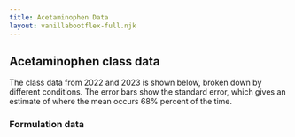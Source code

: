 ```yaml
---
title: Acetaminophen Data
layout: vanillabootflex-full.njk
---
```


## Acetaminophen class data

The class data from 2022 and 2023 is shown below, broken down by different conditions. The error bars show the standard error, which gives an estimate of where the mean occurs 68% percent of the time.


### Formulation data

<script type="text/javascript">window.PlotlyConfig = {MathJaxConfig: 'local'};</script>
<script charset="utf-8" src="https://cdn.plot.ly/plotly-2.24.1.min.js"></script>                <div id="e7748c63-6a98-40cb-bf41-802049ba5f38" class="plotly-graph-div" style="height:100%; width:100%;"></div>            <script type="text/javascript">                                    window.PLOTLYENV=window.PLOTLYENV || {};                                    if (document.getElementById("e7748c63-6a98-40cb-bf41-802049ba5f38")) {                    Plotly.newPlot(                        "e7748c63-6a98-40cb-bf41-802049ba5f38",                        [{"customdata":[[7],[7],[7],[7],[7],[7],[7],[7],[7],[7],[7],[7],[7],[6],[7]],"error_y":{"array":[9.0,38.0,33.0,55.0,78.0,69.0,60.0,65.0,67.0,68.0,69.0,65.0,85.0,92.0,65.0]},"hovertemplate":"Formulation=Caplet\u003cbr\u003eTime (min)=%{x}\u003cbr\u003eAcetaminophen Released (mg)=%{y}\u003cbr\u003eCount=%{customdata[0]}\u003cextra\u003e\u003c\u002fextra\u003e","legendgroup":"Caplet","line":{"color":"#636efa","dash":"solid"},"marker":{"symbol":"circle"},"mode":"lines+markers","name":"Caplet","orientation":"v","showlegend":true,"x":[2,4,6,8,10,12,14,16,18,20,22,24,26,28,30],"xaxis":"x","y":[37.0,101.0,136.0,234.0,355.0,389.0,398.0,446.0,488.0,505.0,520.0,529.0,609.0,584.0,566.0],"yaxis":"y","type":"scatter"},{"customdata":[[9],[9],[9],[9],[9],[9],[9],[9],[9],[9],[9],[9],[9],[8],[9]],"error_y":{"array":[12.0,33.0,47.0,73.0,80.0,87.0,76.0,92.0,83.0,104.0,74.0,75.0,81.0,86.0,91.0]},"hovertemplate":"Formulation=Gel Cap\u003cbr\u003eTime (min)=%{x}\u003cbr\u003eAcetaminophen Released (mg)=%{y}\u003cbr\u003eCount=%{customdata[0]}\u003cextra\u003e\u003c\u002fextra\u003e","legendgroup":"Gel Cap","line":{"color":"#EF553B","dash":"solid"},"marker":{"symbol":"diamond"},"mode":"lines+markers","name":"Gel Cap","orientation":"v","showlegend":true,"x":[2,4,6,8,10,12,14,16,18,20,22,24,26,28,30],"xaxis":"x","y":[54.0,154.0,238.0,332.0,376.0,401.0,425.0,486.0,489.0,533.0,502.0,514.0,558.0,517.0,547.0],"yaxis":"y","type":"scatter"},{"customdata":[[7],[7],[7],[7],[7],[7],[7],[7],[7],[7],[7],[7],[7],[6],[7]],"error_y":{"array":[28.0,34.0,28.0,27.0,66.0,36.0,43.0,35.0,36.0,50.0,36.0,44.0,52.0,64.0,52.0]},"hovertemplate":"Formulation=Tablet\u003cbr\u003eTime (min)=%{x}\u003cbr\u003eAcetaminophen Released (mg)=%{y}\u003cbr\u003eCount=%{customdata[0]}\u003cextra\u003e\u003c\u002fextra\u003e","legendgroup":"Tablet","line":{"color":"#00cc96","dash":"solid"},"marker":{"symbol":"square"},"mode":"lines+markers","name":"Tablet","orientation":"v","showlegend":true,"x":[2,4,6,8,10,12,14,16,18,20,22,24,26,28,30],"xaxis":"x","y":[166.0,266.0,335.0,373.0,458.0,453.0,522.0,541.0,545.0,590.0,600.0,627.0,661.0,625.0,664.0],"yaxis":"y","type":"scatter"}],                        {"template":{"data":{"histogram2dcontour":[{"type":"histogram2dcontour","colorbar":{"outlinewidth":0,"ticks":""},"colorscale":[[0.0,"#0d0887"],[0.1111111111111111,"#46039f"],[0.2222222222222222,"#7201a8"],[0.3333333333333333,"#9c179e"],[0.4444444444444444,"#bd3786"],[0.5555555555555556,"#d8576b"],[0.6666666666666666,"#ed7953"],[0.7777777777777778,"#fb9f3a"],[0.8888888888888888,"#fdca26"],[1.0,"#f0f921"]]}],"choropleth":[{"type":"choropleth","colorbar":{"outlinewidth":0,"ticks":""}}],"histogram2d":[{"type":"histogram2d","colorbar":{"outlinewidth":0,"ticks":""},"colorscale":[[0.0,"#0d0887"],[0.1111111111111111,"#46039f"],[0.2222222222222222,"#7201a8"],[0.3333333333333333,"#9c179e"],[0.4444444444444444,"#bd3786"],[0.5555555555555556,"#d8576b"],[0.6666666666666666,"#ed7953"],[0.7777777777777778,"#fb9f3a"],[0.8888888888888888,"#fdca26"],[1.0,"#f0f921"]]}],"heatmap":[{"type":"heatmap","colorbar":{"outlinewidth":0,"ticks":""},"colorscale":[[0.0,"#0d0887"],[0.1111111111111111,"#46039f"],[0.2222222222222222,"#7201a8"],[0.3333333333333333,"#9c179e"],[0.4444444444444444,"#bd3786"],[0.5555555555555556,"#d8576b"],[0.6666666666666666,"#ed7953"],[0.7777777777777778,"#fb9f3a"],[0.8888888888888888,"#fdca26"],[1.0,"#f0f921"]]}],"heatmapgl":[{"type":"heatmapgl","colorbar":{"outlinewidth":0,"ticks":""},"colorscale":[[0.0,"#0d0887"],[0.1111111111111111,"#46039f"],[0.2222222222222222,"#7201a8"],[0.3333333333333333,"#9c179e"],[0.4444444444444444,"#bd3786"],[0.5555555555555556,"#d8576b"],[0.6666666666666666,"#ed7953"],[0.7777777777777778,"#fb9f3a"],[0.8888888888888888,"#fdca26"],[1.0,"#f0f921"]]}],"contourcarpet":[{"type":"contourcarpet","colorbar":{"outlinewidth":0,"ticks":""}}],"contour":[{"type":"contour","colorbar":{"outlinewidth":0,"ticks":""},"colorscale":[[0.0,"#0d0887"],[0.1111111111111111,"#46039f"],[0.2222222222222222,"#7201a8"],[0.3333333333333333,"#9c179e"],[0.4444444444444444,"#bd3786"],[0.5555555555555556,"#d8576b"],[0.6666666666666666,"#ed7953"],[0.7777777777777778,"#fb9f3a"],[0.8888888888888888,"#fdca26"],[1.0,"#f0f921"]]}],"surface":[{"type":"surface","colorbar":{"outlinewidth":0,"ticks":""},"colorscale":[[0.0,"#0d0887"],[0.1111111111111111,"#46039f"],[0.2222222222222222,"#7201a8"],[0.3333333333333333,"#9c179e"],[0.4444444444444444,"#bd3786"],[0.5555555555555556,"#d8576b"],[0.6666666666666666,"#ed7953"],[0.7777777777777778,"#fb9f3a"],[0.8888888888888888,"#fdca26"],[1.0,"#f0f921"]]}],"mesh3d":[{"type":"mesh3d","colorbar":{"outlinewidth":0,"ticks":""}}],"scatter":[{"fillpattern":{"fillmode":"overlay","size":10,"solidity":0.2},"type":"scatter"}],"parcoords":[{"type":"parcoords","line":{"colorbar":{"outlinewidth":0,"ticks":""}}}],"scatterpolargl":[{"type":"scatterpolargl","marker":{"colorbar":{"outlinewidth":0,"ticks":""}}}],"bar":[{"error_x":{"color":"#2a3f5f"},"error_y":{"color":"#2a3f5f"},"marker":{"line":{"color":"#E5ECF6","width":0.5},"pattern":{"fillmode":"overlay","size":10,"solidity":0.2}},"type":"bar"}],"scattergeo":[{"type":"scattergeo","marker":{"colorbar":{"outlinewidth":0,"ticks":""}}}],"scatterpolar":[{"type":"scatterpolar","marker":{"colorbar":{"outlinewidth":0,"ticks":""}}}],"histogram":[{"marker":{"pattern":{"fillmode":"overlay","size":10,"solidity":0.2}},"type":"histogram"}],"scattergl":[{"type":"scattergl","marker":{"colorbar":{"outlinewidth":0,"ticks":""}}}],"scatter3d":[{"type":"scatter3d","line":{"colorbar":{"outlinewidth":0,"ticks":""}},"marker":{"colorbar":{"outlinewidth":0,"ticks":""}}}],"scattermapbox":[{"type":"scattermapbox","marker":{"colorbar":{"outlinewidth":0,"ticks":""}}}],"scatterternary":[{"type":"scatterternary","marker":{"colorbar":{"outlinewidth":0,"ticks":""}}}],"scattercarpet":[{"type":"scattercarpet","marker":{"colorbar":{"outlinewidth":0,"ticks":""}}}],"carpet":[{"aaxis":{"endlinecolor":"#2a3f5f","gridcolor":"white","linecolor":"white","minorgridcolor":"white","startlinecolor":"#2a3f5f"},"baxis":{"endlinecolor":"#2a3f5f","gridcolor":"white","linecolor":"white","minorgridcolor":"white","startlinecolor":"#2a3f5f"},"type":"carpet"}],"table":[{"cells":{"fill":{"color":"#EBF0F8"},"line":{"color":"white"}},"header":{"fill":{"color":"#C8D4E3"},"line":{"color":"white"}},"type":"table"}],"barpolar":[{"marker":{"line":{"color":"#E5ECF6","width":0.5},"pattern":{"fillmode":"overlay","size":10,"solidity":0.2}},"type":"barpolar"}],"pie":[{"automargin":true,"type":"pie"}]},"layout":{"autotypenumbers":"strict","colorway":["#636efa","#EF553B","#00cc96","#ab63fa","#FFA15A","#19d3f3","#FF6692","#B6E880","#FF97FF","#FECB52"],"font":{"color":"#2a3f5f"},"hovermode":"closest","hoverlabel":{"align":"left"},"paper_bgcolor":"white","plot_bgcolor":"#E5ECF6","polar":{"bgcolor":"#E5ECF6","angularaxis":{"gridcolor":"white","linecolor":"white","ticks":""},"radialaxis":{"gridcolor":"white","linecolor":"white","ticks":""}},"ternary":{"bgcolor":"#E5ECF6","aaxis":{"gridcolor":"white","linecolor":"white","ticks":""},"baxis":{"gridcolor":"white","linecolor":"white","ticks":""},"caxis":{"gridcolor":"white","linecolor":"white","ticks":""}},"coloraxis":{"colorbar":{"outlinewidth":0,"ticks":""}},"colorscale":{"sequential":[[0.0,"#0d0887"],[0.1111111111111111,"#46039f"],[0.2222222222222222,"#7201a8"],[0.3333333333333333,"#9c179e"],[0.4444444444444444,"#bd3786"],[0.5555555555555556,"#d8576b"],[0.6666666666666666,"#ed7953"],[0.7777777777777778,"#fb9f3a"],[0.8888888888888888,"#fdca26"],[1.0,"#f0f921"]],"sequentialminus":[[0.0,"#0d0887"],[0.1111111111111111,"#46039f"],[0.2222222222222222,"#7201a8"],[0.3333333333333333,"#9c179e"],[0.4444444444444444,"#bd3786"],[0.5555555555555556,"#d8576b"],[0.6666666666666666,"#ed7953"],[0.7777777777777778,"#fb9f3a"],[0.8888888888888888,"#fdca26"],[1.0,"#f0f921"]],"diverging":[[0,"#8e0152"],[0.1,"#c51b7d"],[0.2,"#de77ae"],[0.3,"#f1b6da"],[0.4,"#fde0ef"],[0.5,"#f7f7f7"],[0.6,"#e6f5d0"],[0.7,"#b8e186"],[0.8,"#7fbc41"],[0.9,"#4d9221"],[1,"#276419"]]},"xaxis":{"gridcolor":"white","linecolor":"white","ticks":"","title":{"standoff":15},"zerolinecolor":"white","automargin":true,"zerolinewidth":2},"yaxis":{"gridcolor":"white","linecolor":"white","ticks":"","title":{"standoff":15},"zerolinecolor":"white","automargin":true,"zerolinewidth":2},"scene":{"xaxis":{"backgroundcolor":"#E5ECF6","gridcolor":"white","linecolor":"white","showbackground":true,"ticks":"","zerolinecolor":"white","gridwidth":2},"yaxis":{"backgroundcolor":"#E5ECF6","gridcolor":"white","linecolor":"white","showbackground":true,"ticks":"","zerolinecolor":"white","gridwidth":2},"zaxis":{"backgroundcolor":"#E5ECF6","gridcolor":"white","linecolor":"white","showbackground":true,"ticks":"","zerolinecolor":"white","gridwidth":2}},"shapedefaults":{"line":{"color":"#2a3f5f"}},"annotationdefaults":{"arrowcolor":"#2a3f5f","arrowhead":0,"arrowwidth":1},"geo":{"bgcolor":"white","landcolor":"#E5ECF6","subunitcolor":"white","showland":true,"showlakes":true,"lakecolor":"white"},"title":{"x":0.05},"mapbox":{"style":"light"}}},"xaxis":{"anchor":"y","domain":[0.0,1.0],"title":{"text":"Time (min)"}},"yaxis":{"anchor":"x","domain":[0.0,1.0],"title":{"text":"Acetaminophen Released (mg)"}},"legend":{"title":{"text":"Formulation"},"tracegroupgap":0},"margin":{"t":60}},                        {"responsive": true}                    )                };                            </script>        </div>

[Download data](/img/hon160n-E3-2023-formulations.xlsx)


### Pepsin 

 <div id="018345d7-7c6e-4d0a-83b3-5ef0e0d76c61" class="plotly-graph-div" style="height:100%; width:100%;"></div>            <script type="text/javascript">                                    window.PLOTLYENV=window.PLOTLYENV || {};                                    if (document.getElementById("018345d7-7c6e-4d0a-83b3-5ef0e0d76c61")) {                    Plotly.newPlot(                        "018345d7-7c6e-4d0a-83b3-5ef0e0d76c61",                        [{"customdata":[[7],[7],[7],[7],[7],[7],[7],[7],[7],[7],[7],[7],[7],[6],[7]],"error_y":{"array":[28.0,34.0,28.0,27.0,66.0,36.0,43.0,35.0,36.0,50.0,36.0,44.0,52.0,64.0,52.0]},"hovertemplate":"pepsin (mg\u002fL)=0\u003cbr\u003eFormulation=Tablet\u003cbr\u003eTime (min)=%{x}\u003cbr\u003eAcetaminophen Released (mg)=%{y}\u003cbr\u003eCount=%{customdata[0]}\u003cextra\u003e\u003c\u002fextra\u003e","legendgroup":"0","line":{"color":"#636efa","dash":"solid"},"marker":{"symbol":"circle"},"mode":"lines+markers","name":"0","orientation":"v","showlegend":true,"x":[2,4,6,8,10,12,14,16,18,20,22,24,26,28,30],"xaxis":"x","y":[166.0,266.0,335.0,373.0,458.0,453.0,522.0,541.0,545.0,590.0,600.0,627.0,661.0,625.0,664.0],"yaxis":"y","type":"scatter"},{"customdata":[[1],[1],[1],[1],[1],[1],[1],[1],[1],[1],[1],[1],[1],[1],[1]],"error_y":{"array":[null,null,null,null,null,null,null,null,null,null,null,null,null,null,null]},"hovertemplate":"pepsin (mg\u002fL)=1\u003cbr\u003eFormulation=Tablet\u003cbr\u003eTime (min)=%{x}\u003cbr\u003eAcetaminophen Released (mg)=%{y}\u003cbr\u003eCount=%{customdata[0]}\u003cextra\u003e\u003c\u002fextra\u003e","legendgroup":"1","line":{"color":"#EF553B","dash":"solid"},"marker":{"symbol":"diamond"},"mode":"lines+markers","name":"1","orientation":"v","showlegend":true,"x":[2,4,6,8,10,12,14,16,18,20,22,24,26,28,30],"xaxis":"x","y":[164.0,273.0,336.0,336.0,440.0,466.0,497.0,507.0,549.0,575.0,590.0,606.0,621.0,632.0,652.0],"yaxis":"y","type":"scatter"}],                        {"template":{"data":{"histogram2dcontour":[{"type":"histogram2dcontour","colorbar":{"outlinewidth":0,"ticks":""},"colorscale":[[0.0,"#0d0887"],[0.1111111111111111,"#46039f"],[0.2222222222222222,"#7201a8"],[0.3333333333333333,"#9c179e"],[0.4444444444444444,"#bd3786"],[0.5555555555555556,"#d8576b"],[0.6666666666666666,"#ed7953"],[0.7777777777777778,"#fb9f3a"],[0.8888888888888888,"#fdca26"],[1.0,"#f0f921"]]}],"choropleth":[{"type":"choropleth","colorbar":{"outlinewidth":0,"ticks":""}}],"histogram2d":[{"type":"histogram2d","colorbar":{"outlinewidth":0,"ticks":""},"colorscale":[[0.0,"#0d0887"],[0.1111111111111111,"#46039f"],[0.2222222222222222,"#7201a8"],[0.3333333333333333,"#9c179e"],[0.4444444444444444,"#bd3786"],[0.5555555555555556,"#d8576b"],[0.6666666666666666,"#ed7953"],[0.7777777777777778,"#fb9f3a"],[0.8888888888888888,"#fdca26"],[1.0,"#f0f921"]]}],"heatmap":[{"type":"heatmap","colorbar":{"outlinewidth":0,"ticks":""},"colorscale":[[0.0,"#0d0887"],[0.1111111111111111,"#46039f"],[0.2222222222222222,"#7201a8"],[0.3333333333333333,"#9c179e"],[0.4444444444444444,"#bd3786"],[0.5555555555555556,"#d8576b"],[0.6666666666666666,"#ed7953"],[0.7777777777777778,"#fb9f3a"],[0.8888888888888888,"#fdca26"],[1.0,"#f0f921"]]}],"heatmapgl":[{"type":"heatmapgl","colorbar":{"outlinewidth":0,"ticks":""},"colorscale":[[0.0,"#0d0887"],[0.1111111111111111,"#46039f"],[0.2222222222222222,"#7201a8"],[0.3333333333333333,"#9c179e"],[0.4444444444444444,"#bd3786"],[0.5555555555555556,"#d8576b"],[0.6666666666666666,"#ed7953"],[0.7777777777777778,"#fb9f3a"],[0.8888888888888888,"#fdca26"],[1.0,"#f0f921"]]}],"contourcarpet":[{"type":"contourcarpet","colorbar":{"outlinewidth":0,"ticks":""}}],"contour":[{"type":"contour","colorbar":{"outlinewidth":0,"ticks":""},"colorscale":[[0.0,"#0d0887"],[0.1111111111111111,"#46039f"],[0.2222222222222222,"#7201a8"],[0.3333333333333333,"#9c179e"],[0.4444444444444444,"#bd3786"],[0.5555555555555556,"#d8576b"],[0.6666666666666666,"#ed7953"],[0.7777777777777778,"#fb9f3a"],[0.8888888888888888,"#fdca26"],[1.0,"#f0f921"]]}],"surface":[{"type":"surface","colorbar":{"outlinewidth":0,"ticks":""},"colorscale":[[0.0,"#0d0887"],[0.1111111111111111,"#46039f"],[0.2222222222222222,"#7201a8"],[0.3333333333333333,"#9c179e"],[0.4444444444444444,"#bd3786"],[0.5555555555555556,"#d8576b"],[0.6666666666666666,"#ed7953"],[0.7777777777777778,"#fb9f3a"],[0.8888888888888888,"#fdca26"],[1.0,"#f0f921"]]}],"mesh3d":[{"type":"mesh3d","colorbar":{"outlinewidth":0,"ticks":""}}],"scatter":[{"fillpattern":{"fillmode":"overlay","size":10,"solidity":0.2},"type":"scatter"}],"parcoords":[{"type":"parcoords","line":{"colorbar":{"outlinewidth":0,"ticks":""}}}],"scatterpolargl":[{"type":"scatterpolargl","marker":{"colorbar":{"outlinewidth":0,"ticks":""}}}],"bar":[{"error_x":{"color":"#2a3f5f"},"error_y":{"color":"#2a3f5f"},"marker":{"line":{"color":"#E5ECF6","width":0.5},"pattern":{"fillmode":"overlay","size":10,"solidity":0.2}},"type":"bar"}],"scattergeo":[{"type":"scattergeo","marker":{"colorbar":{"outlinewidth":0,"ticks":""}}}],"scatterpolar":[{"type":"scatterpolar","marker":{"colorbar":{"outlinewidth":0,"ticks":""}}}],"histogram":[{"marker":{"pattern":{"fillmode":"overlay","size":10,"solidity":0.2}},"type":"histogram"}],"scattergl":[{"type":"scattergl","marker":{"colorbar":{"outlinewidth":0,"ticks":""}}}],"scatter3d":[{"type":"scatter3d","line":{"colorbar":{"outlinewidth":0,"ticks":""}},"marker":{"colorbar":{"outlinewidth":0,"ticks":""}}}],"scattermapbox":[{"type":"scattermapbox","marker":{"colorbar":{"outlinewidth":0,"ticks":""}}}],"scatterternary":[{"type":"scatterternary","marker":{"colorbar":{"outlinewidth":0,"ticks":""}}}],"scattercarpet":[{"type":"scattercarpet","marker":{"colorbar":{"outlinewidth":0,"ticks":""}}}],"carpet":[{"aaxis":{"endlinecolor":"#2a3f5f","gridcolor":"white","linecolor":"white","minorgridcolor":"white","startlinecolor":"#2a3f5f"},"baxis":{"endlinecolor":"#2a3f5f","gridcolor":"white","linecolor":"white","minorgridcolor":"white","startlinecolor":"#2a3f5f"},"type":"carpet"}],"table":[{"cells":{"fill":{"color":"#EBF0F8"},"line":{"color":"white"}},"header":{"fill":{"color":"#C8D4E3"},"line":{"color":"white"}},"type":"table"}],"barpolar":[{"marker":{"line":{"color":"#E5ECF6","width":0.5},"pattern":{"fillmode":"overlay","size":10,"solidity":0.2}},"type":"barpolar"}],"pie":[{"automargin":true,"type":"pie"}]},"layout":{"autotypenumbers":"strict","colorway":["#636efa","#EF553B","#00cc96","#ab63fa","#FFA15A","#19d3f3","#FF6692","#B6E880","#FF97FF","#FECB52"],"font":{"color":"#2a3f5f"},"hovermode":"closest","hoverlabel":{"align":"left"},"paper_bgcolor":"white","plot_bgcolor":"#E5ECF6","polar":{"bgcolor":"#E5ECF6","angularaxis":{"gridcolor":"white","linecolor":"white","ticks":""},"radialaxis":{"gridcolor":"white","linecolor":"white","ticks":""}},"ternary":{"bgcolor":"#E5ECF6","aaxis":{"gridcolor":"white","linecolor":"white","ticks":""},"baxis":{"gridcolor":"white","linecolor":"white","ticks":""},"caxis":{"gridcolor":"white","linecolor":"white","ticks":""}},"coloraxis":{"colorbar":{"outlinewidth":0,"ticks":""}},"colorscale":{"sequential":[[0.0,"#0d0887"],[0.1111111111111111,"#46039f"],[0.2222222222222222,"#7201a8"],[0.3333333333333333,"#9c179e"],[0.4444444444444444,"#bd3786"],[0.5555555555555556,"#d8576b"],[0.6666666666666666,"#ed7953"],[0.7777777777777778,"#fb9f3a"],[0.8888888888888888,"#fdca26"],[1.0,"#f0f921"]],"sequentialminus":[[0.0,"#0d0887"],[0.1111111111111111,"#46039f"],[0.2222222222222222,"#7201a8"],[0.3333333333333333,"#9c179e"],[0.4444444444444444,"#bd3786"],[0.5555555555555556,"#d8576b"],[0.6666666666666666,"#ed7953"],[0.7777777777777778,"#fb9f3a"],[0.8888888888888888,"#fdca26"],[1.0,"#f0f921"]],"diverging":[[0,"#8e0152"],[0.1,"#c51b7d"],[0.2,"#de77ae"],[0.3,"#f1b6da"],[0.4,"#fde0ef"],[0.5,"#f7f7f7"],[0.6,"#e6f5d0"],[0.7,"#b8e186"],[0.8,"#7fbc41"],[0.9,"#4d9221"],[1,"#276419"]]},"xaxis":{"gridcolor":"white","linecolor":"white","ticks":"","title":{"standoff":15},"zerolinecolor":"white","automargin":true,"zerolinewidth":2},"yaxis":{"gridcolor":"white","linecolor":"white","ticks":"","title":{"standoff":15},"zerolinecolor":"white","automargin":true,"zerolinewidth":2},"scene":{"xaxis":{"backgroundcolor":"#E5ECF6","gridcolor":"white","linecolor":"white","showbackground":true,"ticks":"","zerolinecolor":"white","gridwidth":2},"yaxis":{"backgroundcolor":"#E5ECF6","gridcolor":"white","linecolor":"white","showbackground":true,"ticks":"","zerolinecolor":"white","gridwidth":2},"zaxis":{"backgroundcolor":"#E5ECF6","gridcolor":"white","linecolor":"white","showbackground":true,"ticks":"","zerolinecolor":"white","gridwidth":2}},"shapedefaults":{"line":{"color":"#2a3f5f"}},"annotationdefaults":{"arrowcolor":"#2a3f5f","arrowhead":0,"arrowwidth":1},"geo":{"bgcolor":"white","landcolor":"#E5ECF6","subunitcolor":"white","showland":true,"showlakes":true,"lakecolor":"white"},"title":{"x":0.05},"mapbox":{"style":"light"}}},"xaxis":{"anchor":"y","domain":[0.0,1.0],"title":{"text":"Time (min)"}},"yaxis":{"anchor":"x","domain":[0.0,1.0],"title":{"text":"Acetaminophen Released (mg)"}},"annotations":[{"font":{},"showarrow":false,"text":"Formulation=Tablet","x":0.5,"xanchor":"center","xref":"paper","y":1.0,"yanchor":"bottom","yref":"paper"}],"legend":{"title":{"text":"pepsin (mg\u002fL)"},"tracegroupgap":0},"margin":{"t":60}},                        {"responsive": true}                    )                };                            </script>        </div>

[Download data](/img/hon160n-E3-2023-pepsin.xlsx)



### pH


<div id="029c891d-f926-4bf0-96d7-f60732604959" class="plotly-graph-div" style="height:100%; width:100%;"></div>            <script type="text/javascript">                                    window.PLOTLYENV=window.PLOTLYENV || {};                                    if (document.getElementById("029c891d-f926-4bf0-96d7-f60732604959")) {                    Plotly.newPlot(                        "029c891d-f926-4bf0-96d7-f60732604959",                        [{"customdata":[[7],[7],[7],[7],[7],[7],[7],[7],[7],[7],[7],[7],[7],[6],[7]],"error_y":{"array":[9.0,38.0,33.0,55.0,78.0,69.0,60.0,65.0,67.0,68.0,69.0,65.0,85.0,92.0,65.0]},"hovertemplate":"pH=1\u003cbr\u003eFormulation=Caplet\u003cbr\u003eTime (min)=%{x}\u003cbr\u003eAcetaminophen Released (mg)=%{y}\u003cbr\u003eCount=%{customdata[0]}\u003cextra\u003e\u003c\u002fextra\u003e","legendgroup":"1","line":{"color":"#636efa","dash":"solid"},"marker":{"symbol":"circle"},"mode":"lines+markers","name":"1","orientation":"v","showlegend":true,"x":[2,4,6,8,10,12,14,16,18,20,22,24,26,28,30],"xaxis":"x","y":[37.0,101.0,136.0,234.0,355.0,389.0,398.0,446.0,488.0,505.0,520.0,529.0,609.0,584.0,566.0],"yaxis":"y","type":"scatter"},{"customdata":[[9],[9],[9],[9],[9],[9],[9],[9],[9],[9],[9],[9],[9],[8],[9]],"error_y":{"array":[12.0,33.0,47.0,73.0,80.0,87.0,76.0,92.0,83.0,104.0,74.0,75.0,81.0,86.0,91.0]},"hovertemplate":"pH=1\u003cbr\u003eFormulation=Gel Cap\u003cbr\u003eTime (min)=%{x}\u003cbr\u003eAcetaminophen Released (mg)=%{y}\u003cbr\u003eCount=%{customdata[0]}\u003cextra\u003e\u003c\u002fextra\u003e","legendgroup":"1","line":{"color":"#636efa","dash":"solid"},"marker":{"symbol":"circle"},"mode":"lines+markers","name":"1","orientation":"v","showlegend":false,"x":[2,4,6,8,10,12,14,16,18,20,22,24,26,28,30],"xaxis":"x2","y":[54.0,154.0,238.0,332.0,376.0,401.0,425.0,486.0,489.0,533.0,502.0,514.0,558.0,517.0,547.0],"yaxis":"y2","type":"scatter"},{"customdata":[[1],[1],[1],[1],[1],[1],[1],[1],[1],[1],[1],[1],[1],[1],[1]],"error_y":{"array":[null,null,null,null,null,null,null,null,null,null,null,null,null,null,null]},"hovertemplate":"pH=2\u003cbr\u003eFormulation=Caplet\u003cbr\u003eTime (min)=%{x}\u003cbr\u003eAcetaminophen Released (mg)=%{y}\u003cbr\u003eCount=%{customdata[0]}\u003cextra\u003e\u003c\u002fextra\u003e","legendgroup":"2","line":{"color":"#EF553B","dash":"solid"},"marker":{"symbol":"diamond"},"mode":"lines+markers","name":"2","orientation":"v","showlegend":true,"x":[2,4,6,8,10,12,14,16,18,20,22,24,26,28,30],"xaxis":"x","y":[21.0,15.0,36.0,77.0,123.0,164.0,231.0,256.0,302.0,323.0,359.0,374.0,400.0,405.0,431.0],"yaxis":"y","type":"scatter"},{"customdata":[[1],[1],[1],[1],[1],[1],[1],[1],[1],[1],[1],[1],[1],[1],[1]],"error_y":{"array":[null,null,null,null,null,null,null,null,null,null,null,null,null,null,null]},"hovertemplate":"pH=2\u003cbr\u003eFormulation=Gel Cap\u003cbr\u003eTime (min)=%{x}\u003cbr\u003eAcetaminophen Released (mg)=%{y}\u003cbr\u003eCount=%{customdata[0]}\u003cextra\u003e\u003c\u002fextra\u003e","legendgroup":"2","line":{"color":"#EF553B","dash":"solid"},"marker":{"symbol":"diamond"},"mode":"lines+markers","name":"2","orientation":"v","showlegend":false,"x":[2,4,6,8,10,12,14,16,18,20,22,24,26,28,30],"xaxis":"x2","y":[19.0,104.0,142.0,187.0,234.0,270.0,307.0,312.0,384.0,483.0,493.0,504.0,550.0,545.0,561.0],"yaxis":"y2","type":"scatter"},{"customdata":[[1],[1],[1],[1],[1],[1],[1],[1],[1],[1],[1],[1],[1],[1],[1]],"error_y":{"array":[null,null,null,null,null,null,null,null,null,null,null,null,null,null,null]},"hovertemplate":"pH=3\u003cbr\u003eFormulation=Caplet\u003cbr\u003eTime (min)=%{x}\u003cbr\u003eAcetaminophen Released (mg)=%{y}\u003cbr\u003eCount=%{customdata[0]}\u003cextra\u003e\u003c\u002fextra\u003e","legendgroup":"3","line":{"color":"#00cc96","dash":"solid"},"marker":{"symbol":"square"},"mode":"lines+markers","name":"3","orientation":"v","showlegend":true,"x":[2,4,6,8,10,12,14,16,18,20,22,24,26,28,30],"xaxis":"x","y":[31.0,21.0,46.0,123.0,144.0,164.0,220.0,241.0,323.0,333.0,364.0,390.0,395.0,436.0,415.0],"yaxis":"y","type":"scatter"},{"customdata":[[1],[1],[1],[1],[1],[1],[1],[1],[1],[1],[1],[1],[1],[1],[1]],"error_y":{"array":[null,null,null,null,null,null,null,null,null,null,null,null,null,null,null]},"hovertemplate":"pH=3\u003cbr\u003eFormulation=Gel Cap\u003cbr\u003eTime (min)=%{x}\u003cbr\u003eAcetaminophen Released (mg)=%{y}\u003cbr\u003eCount=%{customdata[0]}\u003cextra\u003e\u003c\u002fextra\u003e","legendgroup":"3","line":{"color":"#00cc96","dash":"solid"},"marker":{"symbol":"square"},"mode":"lines+markers","name":"3","orientation":"v","showlegend":false,"x":[2,4,6,8,10,12,14,16,18,20,22,24,26,28,30],"xaxis":"x2","y":[26.0,73.0,135.0,182.0,224.0,260.0,296.0,322.0,358.0,389.0,395.0,421.0,447.0,447.0,447.0],"yaxis":"y2","type":"scatter"}],                        {"template":{"data":{"histogram2dcontour":[{"type":"histogram2dcontour","colorbar":{"outlinewidth":0,"ticks":""},"colorscale":[[0.0,"#0d0887"],[0.1111111111111111,"#46039f"],[0.2222222222222222,"#7201a8"],[0.3333333333333333,"#9c179e"],[0.4444444444444444,"#bd3786"],[0.5555555555555556,"#d8576b"],[0.6666666666666666,"#ed7953"],[0.7777777777777778,"#fb9f3a"],[0.8888888888888888,"#fdca26"],[1.0,"#f0f921"]]}],"choropleth":[{"type":"choropleth","colorbar":{"outlinewidth":0,"ticks":""}}],"histogram2d":[{"type":"histogram2d","colorbar":{"outlinewidth":0,"ticks":""},"colorscale":[[0.0,"#0d0887"],[0.1111111111111111,"#46039f"],[0.2222222222222222,"#7201a8"],[0.3333333333333333,"#9c179e"],[0.4444444444444444,"#bd3786"],[0.5555555555555556,"#d8576b"],[0.6666666666666666,"#ed7953"],[0.7777777777777778,"#fb9f3a"],[0.8888888888888888,"#fdca26"],[1.0,"#f0f921"]]}],"heatmap":[{"type":"heatmap","colorbar":{"outlinewidth":0,"ticks":""},"colorscale":[[0.0,"#0d0887"],[0.1111111111111111,"#46039f"],[0.2222222222222222,"#7201a8"],[0.3333333333333333,"#9c179e"],[0.4444444444444444,"#bd3786"],[0.5555555555555556,"#d8576b"],[0.6666666666666666,"#ed7953"],[0.7777777777777778,"#fb9f3a"],[0.8888888888888888,"#fdca26"],[1.0,"#f0f921"]]}],"heatmapgl":[{"type":"heatmapgl","colorbar":{"outlinewidth":0,"ticks":""},"colorscale":[[0.0,"#0d0887"],[0.1111111111111111,"#46039f"],[0.2222222222222222,"#7201a8"],[0.3333333333333333,"#9c179e"],[0.4444444444444444,"#bd3786"],[0.5555555555555556,"#d8576b"],[0.6666666666666666,"#ed7953"],[0.7777777777777778,"#fb9f3a"],[0.8888888888888888,"#fdca26"],[1.0,"#f0f921"]]}],"contourcarpet":[{"type":"contourcarpet","colorbar":{"outlinewidth":0,"ticks":""}}],"contour":[{"type":"contour","colorbar":{"outlinewidth":0,"ticks":""},"colorscale":[[0.0,"#0d0887"],[0.1111111111111111,"#46039f"],[0.2222222222222222,"#7201a8"],[0.3333333333333333,"#9c179e"],[0.4444444444444444,"#bd3786"],[0.5555555555555556,"#d8576b"],[0.6666666666666666,"#ed7953"],[0.7777777777777778,"#fb9f3a"],[0.8888888888888888,"#fdca26"],[1.0,"#f0f921"]]}],"surface":[{"type":"surface","colorbar":{"outlinewidth":0,"ticks":""},"colorscale":[[0.0,"#0d0887"],[0.1111111111111111,"#46039f"],[0.2222222222222222,"#7201a8"],[0.3333333333333333,"#9c179e"],[0.4444444444444444,"#bd3786"],[0.5555555555555556,"#d8576b"],[0.6666666666666666,"#ed7953"],[0.7777777777777778,"#fb9f3a"],[0.8888888888888888,"#fdca26"],[1.0,"#f0f921"]]}],"mesh3d":[{"type":"mesh3d","colorbar":{"outlinewidth":0,"ticks":""}}],"scatter":[{"fillpattern":{"fillmode":"overlay","size":10,"solidity":0.2},"type":"scatter"}],"parcoords":[{"type":"parcoords","line":{"colorbar":{"outlinewidth":0,"ticks":""}}}],"scatterpolargl":[{"type":"scatterpolargl","marker":{"colorbar":{"outlinewidth":0,"ticks":""}}}],"bar":[{"error_x":{"color":"#2a3f5f"},"error_y":{"color":"#2a3f5f"},"marker":{"line":{"color":"#E5ECF6","width":0.5},"pattern":{"fillmode":"overlay","size":10,"solidity":0.2}},"type":"bar"}],"scattergeo":[{"type":"scattergeo","marker":{"colorbar":{"outlinewidth":0,"ticks":""}}}],"scatterpolar":[{"type":"scatterpolar","marker":{"colorbar":{"outlinewidth":0,"ticks":""}}}],"histogram":[{"marker":{"pattern":{"fillmode":"overlay","size":10,"solidity":0.2}},"type":"histogram"}],"scattergl":[{"type":"scattergl","marker":{"colorbar":{"outlinewidth":0,"ticks":""}}}],"scatter3d":[{"type":"scatter3d","line":{"colorbar":{"outlinewidth":0,"ticks":""}},"marker":{"colorbar":{"outlinewidth":0,"ticks":""}}}],"scattermapbox":[{"type":"scattermapbox","marker":{"colorbar":{"outlinewidth":0,"ticks":""}}}],"scatterternary":[{"type":"scatterternary","marker":{"colorbar":{"outlinewidth":0,"ticks":""}}}],"scattercarpet":[{"type":"scattercarpet","marker":{"colorbar":{"outlinewidth":0,"ticks":""}}}],"carpet":[{"aaxis":{"endlinecolor":"#2a3f5f","gridcolor":"white","linecolor":"white","minorgridcolor":"white","startlinecolor":"#2a3f5f"},"baxis":{"endlinecolor":"#2a3f5f","gridcolor":"white","linecolor":"white","minorgridcolor":"white","startlinecolor":"#2a3f5f"},"type":"carpet"}],"table":[{"cells":{"fill":{"color":"#EBF0F8"},"line":{"color":"white"}},"header":{"fill":{"color":"#C8D4E3"},"line":{"color":"white"}},"type":"table"}],"barpolar":[{"marker":{"line":{"color":"#E5ECF6","width":0.5},"pattern":{"fillmode":"overlay","size":10,"solidity":0.2}},"type":"barpolar"}],"pie":[{"automargin":true,"type":"pie"}]},"layout":{"autotypenumbers":"strict","colorway":["#636efa","#EF553B","#00cc96","#ab63fa","#FFA15A","#19d3f3","#FF6692","#B6E880","#FF97FF","#FECB52"],"font":{"color":"#2a3f5f"},"hovermode":"closest","hoverlabel":{"align":"left"},"paper_bgcolor":"white","plot_bgcolor":"#E5ECF6","polar":{"bgcolor":"#E5ECF6","angularaxis":{"gridcolor":"white","linecolor":"white","ticks":""},"radialaxis":{"gridcolor":"white","linecolor":"white","ticks":""}},"ternary":{"bgcolor":"#E5ECF6","aaxis":{"gridcolor":"white","linecolor":"white","ticks":""},"baxis":{"gridcolor":"white","linecolor":"white","ticks":""},"caxis":{"gridcolor":"white","linecolor":"white","ticks":""}},"coloraxis":{"colorbar":{"outlinewidth":0,"ticks":""}},"colorscale":{"sequential":[[0.0,"#0d0887"],[0.1111111111111111,"#46039f"],[0.2222222222222222,"#7201a8"],[0.3333333333333333,"#9c179e"],[0.4444444444444444,"#bd3786"],[0.5555555555555556,"#d8576b"],[0.6666666666666666,"#ed7953"],[0.7777777777777778,"#fb9f3a"],[0.8888888888888888,"#fdca26"],[1.0,"#f0f921"]],"sequentialminus":[[0.0,"#0d0887"],[0.1111111111111111,"#46039f"],[0.2222222222222222,"#7201a8"],[0.3333333333333333,"#9c179e"],[0.4444444444444444,"#bd3786"],[0.5555555555555556,"#d8576b"],[0.6666666666666666,"#ed7953"],[0.7777777777777778,"#fb9f3a"],[0.8888888888888888,"#fdca26"],[1.0,"#f0f921"]],"diverging":[[0,"#8e0152"],[0.1,"#c51b7d"],[0.2,"#de77ae"],[0.3,"#f1b6da"],[0.4,"#fde0ef"],[0.5,"#f7f7f7"],[0.6,"#e6f5d0"],[0.7,"#b8e186"],[0.8,"#7fbc41"],[0.9,"#4d9221"],[1,"#276419"]]},"xaxis":{"gridcolor":"white","linecolor":"white","ticks":"","title":{"standoff":15},"zerolinecolor":"white","automargin":true,"zerolinewidth":2},"yaxis":{"gridcolor":"white","linecolor":"white","ticks":"","title":{"standoff":15},"zerolinecolor":"white","automargin":true,"zerolinewidth":2},"scene":{"xaxis":{"backgroundcolor":"#E5ECF6","gridcolor":"white","linecolor":"white","showbackground":true,"ticks":"","zerolinecolor":"white","gridwidth":2},"yaxis":{"backgroundcolor":"#E5ECF6","gridcolor":"white","linecolor":"white","showbackground":true,"ticks":"","zerolinecolor":"white","gridwidth":2},"zaxis":{"backgroundcolor":"#E5ECF6","gridcolor":"white","linecolor":"white","showbackground":true,"ticks":"","zerolinecolor":"white","gridwidth":2}},"shapedefaults":{"line":{"color":"#2a3f5f"}},"annotationdefaults":{"arrowcolor":"#2a3f5f","arrowhead":0,"arrowwidth":1},"geo":{"bgcolor":"white","landcolor":"#E5ECF6","subunitcolor":"white","showland":true,"showlakes":true,"lakecolor":"white"},"title":{"x":0.05},"mapbox":{"style":"light"}}},"xaxis":{"anchor":"y","domain":[0.0,0.49],"title":{"text":"Time (min)"}},"yaxis":{"anchor":"x","domain":[0.0,1.0],"title":{"text":"Acetaminophen Released (mg)"}},"xaxis2":{"anchor":"y2","domain":[0.51,1.0],"matches":"x","title":{"text":"Time (min)"}},"yaxis2":{"anchor":"x2","domain":[0.0,1.0],"matches":"y","showticklabels":false},"annotations":[{"font":{},"showarrow":false,"text":"Formulation=Caplet","x":0.245,"xanchor":"center","xref":"paper","y":1.0,"yanchor":"bottom","yref":"paper"},{"font":{},"showarrow":false,"text":"Formulation=Gel Cap","x":0.755,"xanchor":"center","xref":"paper","y":1.0,"yanchor":"bottom","yref":"paper"}],"legend":{"title":{"text":"pH"},"tracegroupgap":0},"margin":{"t":60}},                        {"responsive": true}                    )                };                            </script>        </div>


[Download data](/img/hon160n-E3-2023-ph.xlsx)


### Gel cap with cap removed

 <div id="141fcfa0-ddc3-484d-acea-cc2416d461c1" class="plotly-graph-div" style="height:100%; width:100%;"></div>            <script type="text/javascript">                                    window.PLOTLYENV=window.PLOTLYENV || {};                                    if (document.getElementById("141fcfa0-ddc3-484d-acea-cc2416d461c1")) {                    Plotly.newPlot(                        "141fcfa0-ddc3-484d-acea-cc2416d461c1",                        [{"customdata":[[9],[9],[9],[9],[9],[9],[9],[9],[9],[9],[9],[9],[9],[8],[9]],"error_y":{"array":[12.0,33.0,47.0,73.0,80.0,87.0,76.0,92.0,83.0,104.0,74.0,75.0,81.0,86.0,91.0]},"hovertemplate":"Formulation=Gel Cap\u003cbr\u003eTime (min)=%{x}\u003cbr\u003eAcetaminophen Released (mg)=%{y}\u003cbr\u003eCount=%{customdata[0]}\u003cextra\u003e\u003c\u002fextra\u003e","legendgroup":"Gel Cap","line":{"color":"#636efa","dash":"solid"},"marker":{"symbol":"circle"},"mode":"lines+markers","name":"Gel Cap","orientation":"v","showlegend":true,"x":[2,4,6,8,10,12,14,16,18,20,22,24,26,28,30],"xaxis":"x","y":[54.0,154.0,238.0,332.0,376.0,401.0,425.0,486.0,489.0,533.0,502.0,514.0,558.0,517.0,547.0],"yaxis":"y","type":"scatter"},{"customdata":[[2],[2],[2],[2],[2],[2],[2],[2],[2],[2],[2],[2],[2],[2],[1]],"error_y":{"array":[3.0,23.0,5.0,10.0,23.0,36.0,57.0,42.0,36.0,44.0,73.0,42.0,63.0,65.0,null]},"hovertemplate":"Formulation=Gel Cap (No Cap)\u003cbr\u003eTime (min)=%{x}\u003cbr\u003eAcetaminophen Released (mg)=%{y}\u003cbr\u003eCount=%{customdata[0]}\u003cextra\u003e\u003c\u002fextra\u003e","legendgroup":"Gel Cap (No Cap)","line":{"color":"#EF553B","dash":"solid"},"marker":{"symbol":"diamond"},"mode":"lines+markers","name":"Gel Cap (No Cap)","orientation":"v","showlegend":true,"x":[2,4,6,8,10,12,14,16,18,20,22,24,26,28,30],"xaxis":"x","y":[31.0,78.0,86.0,117.0,135.0,158.0,200.0,200.0,216.0,234.0,257.0,242.0,278.0,286.0,367.0],"yaxis":"y","type":"scatter"}],                        {"template":{"data":{"histogram2dcontour":[{"type":"histogram2dcontour","colorbar":{"outlinewidth":0,"ticks":""},"colorscale":[[0.0,"#0d0887"],[0.1111111111111111,"#46039f"],[0.2222222222222222,"#7201a8"],[0.3333333333333333,"#9c179e"],[0.4444444444444444,"#bd3786"],[0.5555555555555556,"#d8576b"],[0.6666666666666666,"#ed7953"],[0.7777777777777778,"#fb9f3a"],[0.8888888888888888,"#fdca26"],[1.0,"#f0f921"]]}],"choropleth":[{"type":"choropleth","colorbar":{"outlinewidth":0,"ticks":""}}],"histogram2d":[{"type":"histogram2d","colorbar":{"outlinewidth":0,"ticks":""},"colorscale":[[0.0,"#0d0887"],[0.1111111111111111,"#46039f"],[0.2222222222222222,"#7201a8"],[0.3333333333333333,"#9c179e"],[0.4444444444444444,"#bd3786"],[0.5555555555555556,"#d8576b"],[0.6666666666666666,"#ed7953"],[0.7777777777777778,"#fb9f3a"],[0.8888888888888888,"#fdca26"],[1.0,"#f0f921"]]}],"heatmap":[{"type":"heatmap","colorbar":{"outlinewidth":0,"ticks":""},"colorscale":[[0.0,"#0d0887"],[0.1111111111111111,"#46039f"],[0.2222222222222222,"#7201a8"],[0.3333333333333333,"#9c179e"],[0.4444444444444444,"#bd3786"],[0.5555555555555556,"#d8576b"],[0.6666666666666666,"#ed7953"],[0.7777777777777778,"#fb9f3a"],[0.8888888888888888,"#fdca26"],[1.0,"#f0f921"]]}],"heatmapgl":[{"type":"heatmapgl","colorbar":{"outlinewidth":0,"ticks":""},"colorscale":[[0.0,"#0d0887"],[0.1111111111111111,"#46039f"],[0.2222222222222222,"#7201a8"],[0.3333333333333333,"#9c179e"],[0.4444444444444444,"#bd3786"],[0.5555555555555556,"#d8576b"],[0.6666666666666666,"#ed7953"],[0.7777777777777778,"#fb9f3a"],[0.8888888888888888,"#fdca26"],[1.0,"#f0f921"]]}],"contourcarpet":[{"type":"contourcarpet","colorbar":{"outlinewidth":0,"ticks":""}}],"contour":[{"type":"contour","colorbar":{"outlinewidth":0,"ticks":""},"colorscale":[[0.0,"#0d0887"],[0.1111111111111111,"#46039f"],[0.2222222222222222,"#7201a8"],[0.3333333333333333,"#9c179e"],[0.4444444444444444,"#bd3786"],[0.5555555555555556,"#d8576b"],[0.6666666666666666,"#ed7953"],[0.7777777777777778,"#fb9f3a"],[0.8888888888888888,"#fdca26"],[1.0,"#f0f921"]]}],"surface":[{"type":"surface","colorbar":{"outlinewidth":0,"ticks":""},"colorscale":[[0.0,"#0d0887"],[0.1111111111111111,"#46039f"],[0.2222222222222222,"#7201a8"],[0.3333333333333333,"#9c179e"],[0.4444444444444444,"#bd3786"],[0.5555555555555556,"#d8576b"],[0.6666666666666666,"#ed7953"],[0.7777777777777778,"#fb9f3a"],[0.8888888888888888,"#fdca26"],[1.0,"#f0f921"]]}],"mesh3d":[{"type":"mesh3d","colorbar":{"outlinewidth":0,"ticks":""}}],"scatter":[{"fillpattern":{"fillmode":"overlay","size":10,"solidity":0.2},"type":"scatter"}],"parcoords":[{"type":"parcoords","line":{"colorbar":{"outlinewidth":0,"ticks":""}}}],"scatterpolargl":[{"type":"scatterpolargl","marker":{"colorbar":{"outlinewidth":0,"ticks":""}}}],"bar":[{"error_x":{"color":"#2a3f5f"},"error_y":{"color":"#2a3f5f"},"marker":{"line":{"color":"#E5ECF6","width":0.5},"pattern":{"fillmode":"overlay","size":10,"solidity":0.2}},"type":"bar"}],"scattergeo":[{"type":"scattergeo","marker":{"colorbar":{"outlinewidth":0,"ticks":""}}}],"scatterpolar":[{"type":"scatterpolar","marker":{"colorbar":{"outlinewidth":0,"ticks":""}}}],"histogram":[{"marker":{"pattern":{"fillmode":"overlay","size":10,"solidity":0.2}},"type":"histogram"}],"scattergl":[{"type":"scattergl","marker":{"colorbar":{"outlinewidth":0,"ticks":""}}}],"scatter3d":[{"type":"scatter3d","line":{"colorbar":{"outlinewidth":0,"ticks":""}},"marker":{"colorbar":{"outlinewidth":0,"ticks":""}}}],"scattermapbox":[{"type":"scattermapbox","marker":{"colorbar":{"outlinewidth":0,"ticks":""}}}],"scatterternary":[{"type":"scatterternary","marker":{"colorbar":{"outlinewidth":0,"ticks":""}}}],"scattercarpet":[{"type":"scattercarpet","marker":{"colorbar":{"outlinewidth":0,"ticks":""}}}],"carpet":[{"aaxis":{"endlinecolor":"#2a3f5f","gridcolor":"white","linecolor":"white","minorgridcolor":"white","startlinecolor":"#2a3f5f"},"baxis":{"endlinecolor":"#2a3f5f","gridcolor":"white","linecolor":"white","minorgridcolor":"white","startlinecolor":"#2a3f5f"},"type":"carpet"}],"table":[{"cells":{"fill":{"color":"#EBF0F8"},"line":{"color":"white"}},"header":{"fill":{"color":"#C8D4E3"},"line":{"color":"white"}},"type":"table"}],"barpolar":[{"marker":{"line":{"color":"#E5ECF6","width":0.5},"pattern":{"fillmode":"overlay","size":10,"solidity":0.2}},"type":"barpolar"}],"pie":[{"automargin":true,"type":"pie"}]},"layout":{"autotypenumbers":"strict","colorway":["#636efa","#EF553B","#00cc96","#ab63fa","#FFA15A","#19d3f3","#FF6692","#B6E880","#FF97FF","#FECB52"],"font":{"color":"#2a3f5f"},"hovermode":"closest","hoverlabel":{"align":"left"},"paper_bgcolor":"white","plot_bgcolor":"#E5ECF6","polar":{"bgcolor":"#E5ECF6","angularaxis":{"gridcolor":"white","linecolor":"white","ticks":""},"radialaxis":{"gridcolor":"white","linecolor":"white","ticks":""}},"ternary":{"bgcolor":"#E5ECF6","aaxis":{"gridcolor":"white","linecolor":"white","ticks":""},"baxis":{"gridcolor":"white","linecolor":"white","ticks":""},"caxis":{"gridcolor":"white","linecolor":"white","ticks":""}},"coloraxis":{"colorbar":{"outlinewidth":0,"ticks":""}},"colorscale":{"sequential":[[0.0,"#0d0887"],[0.1111111111111111,"#46039f"],[0.2222222222222222,"#7201a8"],[0.3333333333333333,"#9c179e"],[0.4444444444444444,"#bd3786"],[0.5555555555555556,"#d8576b"],[0.6666666666666666,"#ed7953"],[0.7777777777777778,"#fb9f3a"],[0.8888888888888888,"#fdca26"],[1.0,"#f0f921"]],"sequentialminus":[[0.0,"#0d0887"],[0.1111111111111111,"#46039f"],[0.2222222222222222,"#7201a8"],[0.3333333333333333,"#9c179e"],[0.4444444444444444,"#bd3786"],[0.5555555555555556,"#d8576b"],[0.6666666666666666,"#ed7953"],[0.7777777777777778,"#fb9f3a"],[0.8888888888888888,"#fdca26"],[1.0,"#f0f921"]],"diverging":[[0,"#8e0152"],[0.1,"#c51b7d"],[0.2,"#de77ae"],[0.3,"#f1b6da"],[0.4,"#fde0ef"],[0.5,"#f7f7f7"],[0.6,"#e6f5d0"],[0.7,"#b8e186"],[0.8,"#7fbc41"],[0.9,"#4d9221"],[1,"#276419"]]},"xaxis":{"gridcolor":"white","linecolor":"white","ticks":"","title":{"standoff":15},"zerolinecolor":"white","automargin":true,"zerolinewidth":2},"yaxis":{"gridcolor":"white","linecolor":"white","ticks":"","title":{"standoff":15},"zerolinecolor":"white","automargin":true,"zerolinewidth":2},"scene":{"xaxis":{"backgroundcolor":"#E5ECF6","gridcolor":"white","linecolor":"white","showbackground":true,"ticks":"","zerolinecolor":"white","gridwidth":2},"yaxis":{"backgroundcolor":"#E5ECF6","gridcolor":"white","linecolor":"white","showbackground":true,"ticks":"","zerolinecolor":"white","gridwidth":2},"zaxis":{"backgroundcolor":"#E5ECF6","gridcolor":"white","linecolor":"white","showbackground":true,"ticks":"","zerolinecolor":"white","gridwidth":2}},"shapedefaults":{"line":{"color":"#2a3f5f"}},"annotationdefaults":{"arrowcolor":"#2a3f5f","arrowhead":0,"arrowwidth":1},"geo":{"bgcolor":"white","landcolor":"#E5ECF6","subunitcolor":"white","showland":true,"showlakes":true,"lakecolor":"white"},"title":{"x":0.05},"mapbox":{"style":"light"}}},"xaxis":{"anchor":"y","domain":[0.0,1.0],"title":{"text":"Time (min)"}},"yaxis":{"anchor":"x","domain":[0.0,1.0],"title":{"text":"Acetaminophen Released (mg)"}},"legend":{"title":{"text":"Formulation"},"tracegroupgap":0},"margin":{"t":60}},                        {"responsive": true}                    )                };                            </script>        </div>

[Download data](/img/hon160n-E3-2023-gelcap.xlsx)